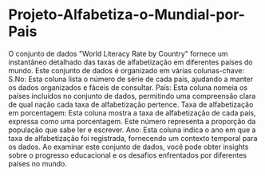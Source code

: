 # Projeto-Alfabetiza-o-Mundial-por-Pais
O conjunto de dados "World Literacy Rate by Country" fornece um instantâneo detalhado das taxas de alfabetização em diferentes países do mundo. 
Este conjunto de dados é organizado em várias colunas-chave:
S.No: Esta coluna lista o número de série de cada país, ajudando a manter os dados organizados e fáceis de consultar.
País: Esta coluna nomeia os países incluídos no conjunto de dados, permitindo uma compreensão clara de qual nação cada taxa de alfabetização pertence.
Taxa de alfabetização em porcentagem: Esta coluna mostra a taxa de alfabetização de cada país, expressa como uma porcentagem. Este número representa a proporção da população que sabe ler e escrever.
Ano: Esta coluna indica o ano em que a taxa de alfabetização foi registrada, fornecendo um contexto temporal para os dados.
Ao examinar este conjunto de dados, você pode obter insights sobre o progresso educacional e os desafios enfrentados por diferentes países no mundo.
